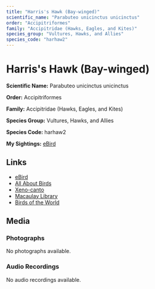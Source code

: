```yaml
---
title: "Harris's Hawk (Bay-winged)"
scientific_name: "Parabuteo unicinctus unicinctus"
order: "Accipitriformes"
family: "Accipitridae (Hawks, Eagles, and Kites)"
species_group: "Vultures, Hawks, and Allies"
species_code: "harhaw2"
---
```


# Harris's Hawk (Bay-winged)

**Scientific Name:** Parabuteo unicinctus unicinctus

**Order:** Accipitriformes

**Family:** Accipitridae (Hawks, Eagles, and Kites)

**Species Group:** Vultures, Hawks, and Allies

**Species Code:** harhaw2

**My Sightings:** [eBird](https://ebird.org/lifelist?r=world&time=life&spp=harhaw2)

## Links
* [eBird](https://ebird.org/species/harhaw2) 
* [All About Birds](https://www.allaboutbirds.org/guide/harhaw2) 
* [Xeno-canto](https://www.xeno-canto.org/species/parabuteo-unicinctus-unicinctus) 
* [Macaulay Library](https://search.macaulaylibrary.org/catalog?taxonCode=harhaw2&sort=rating_rank_desc)
* [Birds of the World](https://birdsoftheworld.org/bow/species/harhaw2)

## Media
### Photographs
No photographs available.

### Audio Recordings
No audio recordings available.
